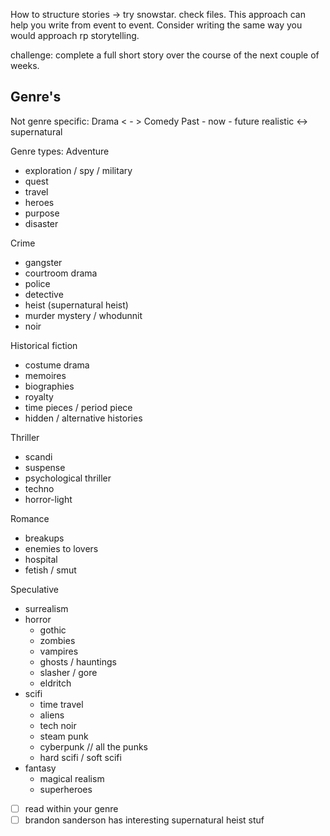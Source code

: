 
How to structure stories -> try snowstar. 
check files. This approach can help you write from event to event. Consider writing the same way you would approach rp storytelling. 

challenge: complete a full short story over the course of the next couple of weeks. 

## Genre's

Not genre specific: 
Drama < - > Comedy
Past - now - future
realistic <-> supernatural


Genre types:
Adventure
- exploration / spy / military 
- quest 
- travel
- heroes
- purpose
- disaster


Crime
- gangster
- courtroom drama
- police 
- detective
- heist (supernatural heist)
- murder mystery / whodunnit
- noir

Historical fiction
- costume drama
- memoires
- biographies
- royalty
- time pieces / period piece
- hidden / alternative histories

Thriller
- scandi
- suspense
- psychological thriller
- techno
- horror-light

Romance
- breakups
- enemies to lovers
- hospital 
- fetish / smut

Speculative
- surrealism
- horror
	- gothic
	- zombies
	- vampires
	- ghosts / hauntings
	- slasher / gore
	- eldritch
- scifi
	- time travel
	- aliens
	- tech noir
	- steam punk
	- cyberpunk // all the punks
	- hard scifi / soft scifi
- fantasy
	- magical realism
	- superheroes 


- [ ] read within your genre
- [ ] brandon sanderson has interesting supernatural heist stuf